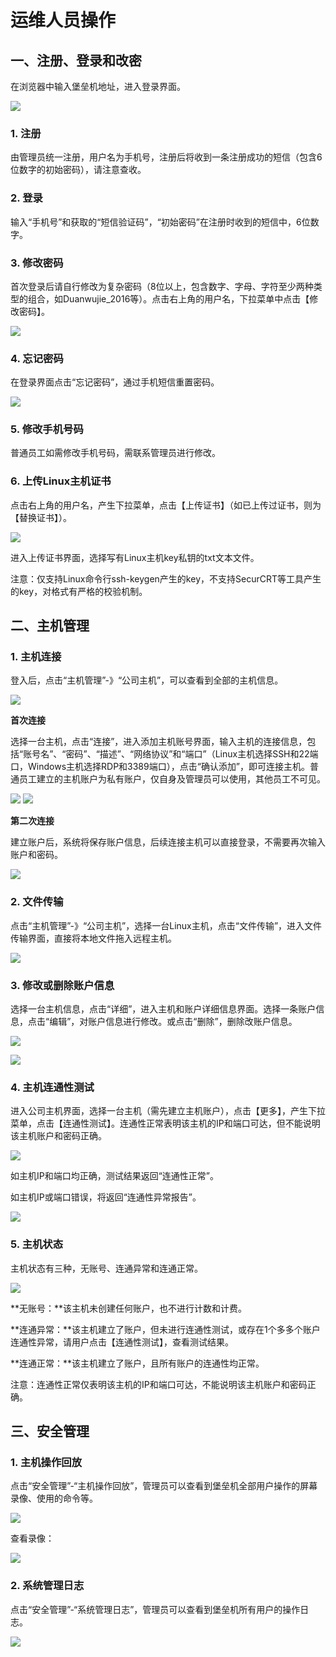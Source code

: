 

# 运维人员操作

## 一、注册、登录和改密

在浏览器中输入堡垒机地址，进入登录界面。

![](/images/2.png)

### 1\. 注册

由管理员统一注册，用户名为手机号，注册后将收到一条注册成功的短信（包含6位数字的初始密码），请注意查收。

### 2\. 登录

输入“手机号”和获取的“短信验证码”，“初始密码”在注册时收到的短信中，6位数字。

### 3\. 修改密码

首次登录后请自行修改为复杂密码（8位以上，包含数字、字母、字符至少两种类型的组合，如Duanwujie\_2016等）。点击右上角的用户名，下拉菜单中点击【修改密码】。

![](/images/opintro/修改密码.png)

### 4\. 忘记密码

在登录界面点击“忘记密码”，通过手机短信重置密码。

![](/images/4.png)

### 5\. 修改手机号码

普通员工如需修改手机号码，需联系管理员进行修改。

### 6\. 上传Linux主机证书

点击右上角的用户名，产生下拉菜单，点击【上传证书】（如已上传过证书，则为【替换证书】）。

![](/images/opintro/上传证书.png)

进入上传证书界面，选择写有Linux主机key私钥的txt文本文件。

<wrap
em>注意：仅支持Linux命令行ssh-keygen产生的key，不支持SecurCRT等工具产生的key，对格式有严格的校验机制。</wrap>

## 二、主机管理

### 1\. 主机连接

登入后，点击“主机管理”-》“公司主机”，可以查看到全部的主机信息。

![](/images/opintro/连接主机.png)

**首次连接**

选择一台主机，点击“连接”，进入添加主机账号界面，输入主机的连接信息，包括“账号名”、“密码”、“描述”、“网络协议”和“端口”（Linux主机选择SSH和22端口，Windows主机选择RDP和3389端口），点击“确认添加”，即可连接主机。普通员工建立的主机账户为私有账户，仅自身及管理员可以使用，其他员工不可见。

![](/security/uhas/opintro/添加主机账号.png) ![](/images/24.png)

**第二次连接**

建立账户后，系统将保存账户信息，后续连接主机可以直接登录，不需要再次输入账户和密码。

![](/images/25.png)

### 2\. 文件传输

点击“主机管理”-》“公司主机”，选择一台Linux主机，点击“文件传输”，进入文件传输界面，直接将本地文件拖入远程主机。

![](/images/13.png)

### 3\. 修改或删除账户信息

选择一台主机信息，点击“详细”，进入主机和账户详细信息界面。选择一条账户信息，点击“编辑”，对账户信息进行修改。或点击“删除”，删除改账户信息。

![](/images/28.png)

![](/images/29.png)

### 4\. 主机连通性测试

进入公司主机界面，选择一台主机（需先建立主机账户），点击【更多】，产生下拉菜单，点击【连通性测试】。连通性正常表明该主机的IP和端口可达，但不能说明该主机账户和密码正确。

![](/images/opintro/连通性检查.png)

如主机IP和端口均正确，测试结果返回“连通性正常”。

如主机IP或端口错误，将返回“连通性异常报告”。

![](/images/opintro/连通性报告.png)

### 5\. 主机状态

主机状态有三种，无账号、连通异常和连通正常。

![](/images/opintro/状态1.png)

**无账号：**该主机未创建任何账户，也不进行计数和计费。

**连通异常：**该主机建立了账户，但未进行连通性测试，或存在1个多多个账户连通性异常，请用户点击【连通性测试】，查看测试结果。

**连通正常：**该主机建立了账户，且所有账户的连通性均正常。

<wrap em>注意：连通性正常仅表明该主机的IP和端口可达，不能说明该主机账户和密码正确。</wrap>

## 三、安全管理

### 1\. 主机操作回放

点击“安全管理”-“主机操作回放”，管理员可以查看到堡垒机全部用户操作的屏幕录像、使用的命令等。

![](/images/30.png)

查看录像：

![](/images/16.png)

### 2\. 系统管理日志

点击“安全管理”-“系统管理日志”，管理员可以查看到堡垒机所有用户的操作日志。

![](/images/32.png)
